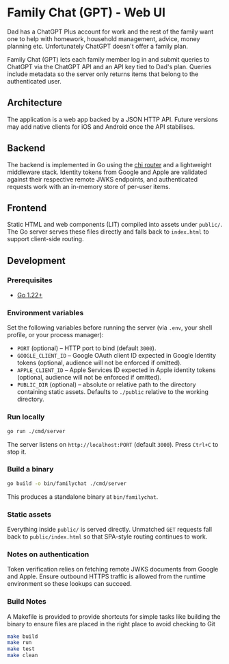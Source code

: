 # Family Chat (GPT) - Web UI

Dad has a ChatGPT Plus account for work and the rest of the family want one to
help with homework, household management, advice, money planning etc.
Unfortunately ChatGPT doesn't offer a family plan.

Family Chat (GPT) lets each family member log in and submit queries to ChatGPT
via the ChatGPT API and an API key tied to Dad's plan. Queries include metadata
so the server only returns items that belong to the authenticated user.

## Architecture

The application is a web app backed by a JSON HTTP API. Future versions may add
native clients for iOS and Android once the API stabilises.

## Backend

The backend is implemented in Go using the
[chi router](https://github.com/go-chi/chi) and a lightweight middleware stack.
Identity tokens from Google and Apple are validated against their respective
remote JWKS endpoints, and authenticated requests work with an in-memory store
of per-user items.

## Frontend

Static HTML and web components (LIT) compiled into assets under `public/`. The
Go server serves these files directly and falls back to `index.html` to support
client-side routing.

## Development

### Prerequisites

- [Go 1.22+](https://go.dev/dl/)

### Environment variables

Set the following variables before running the server (via `.env`, your shell
profile, or your process manager):

- `PORT` (optional) – HTTP port to bind (default `3000`).
- `GOOGLE_CLIENT_ID` – Google OAuth client ID expected in Google Identity tokens
  (optional, audience will not be enforced if omitted).
- `APPLE_CLIENT_ID` – Apple Services ID expected in Apple identity tokens
  (optional, audience will not be enforced if omitted).
- `PUBLIC_DIR` (optional) – absolute or relative path to the directory containing
  static assets. Defaults to `./public` relative to the working directory.

### Run locally

```bash
go run ./cmd/server
```

The server listens on `http://localhost:PORT` (default `3000`). Press `Ctrl+C`
to stop it.

### Build a binary

```bash
go build -o bin/familychat ./cmd/server
```

This produces a standalone binary at `bin/familychat`.

### Static assets

Everything inside `public/` is served directly. Unmatched `GET` requests fall
back to `public/index.html` so that SPA-style routing continues to work.

### Notes on authentication

Token verification relies on fetching remote JWKS documents from Google and
Apple. Ensure outbound HTTPS traffic is allowed from the runtime environment so
these lookups can succeed.

### Build Notes

A Makefile is provided to provide shortcuts for simple tasks like building the
binary to ensure files are placed in the right place to avoid checking to Git

```bash
make build
make run
make test
make clean
```
